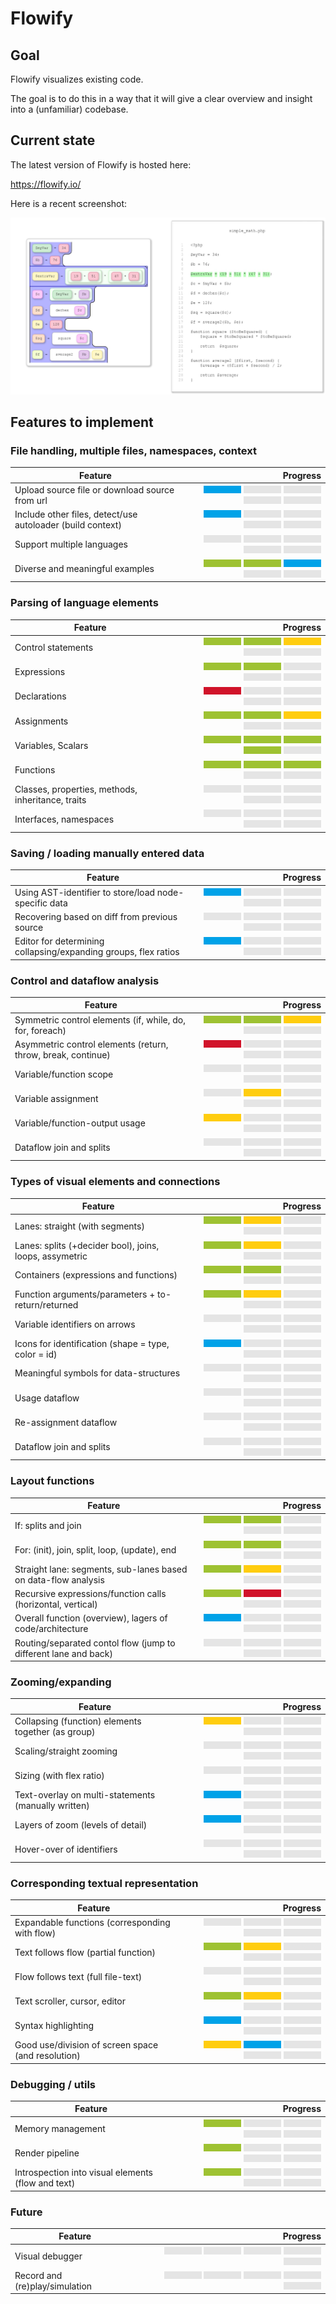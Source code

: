 # Flowify

## Goal

Flowify visualizes existing code.

The goal is to do this in a way that it will give a clear overview and insight into a (unfamiliar) codebase.

## Current state

The latest version of Flowify is hosted here:

https://flowify.io/

Here is a recent screenshot: 

![](/web/img/preview_flowify_shadow_clean.jpg)

## Features to implement

[green]: /web/img/green_bar.png
[yellow]: /web/img/yellow_bar.png
[red]: /web/img/red_bar.png
[grey]: /web/img/grey_bar.png
[blue]: /web/img/blue_bar.png

### File handling, multiple files, namespaces, context

| Feature | Progress |
| ------- | -------:|
| Upload source file or download source from url | ![blue] ![grey] ![grey] ![grey] ![grey] |
| Include other files, detect/use autoloader (build context) | ![blue] ![grey] ![grey] ![grey] ![grey] |
| Support multiple languages | ![grey] ![grey] ![grey] ![grey] ![grey] |
| Diverse and meaningful examples | ![green] ![green] ![blue] ![grey] ![grey] |

### Parsing of language elements

| Feature | Progress |
| ------- | -------:|
| Control statements | ![green] ![green] ![yellow] ![grey] ![grey] |
| Expressions      |  ![green] ![green] ![grey] ![grey] ![grey] |
| Declarations |  ![red] ![grey] ![grey] ![grey] ![grey] |
| Assignments |  ![green] ![green] ![yellow] ![grey] ![grey] |
| Variables, Scalars |  ![green] ![green] ![green] ![green] ![grey] |
| Functions |  ![green] ![green] ![green] ![grey] ![grey] |
| Classes, properties, methods, inheritance, traits |  ![grey] ![grey] ![grey] ![grey] ![grey] |
| Interfaces, namespaces |  ![grey] ![grey] ![grey] ![grey] ![grey] |

### Saving / loading manually entered data

| Feature | Progress |
| ------- | -------:|
| Using AST-identifier to store/load node-specific data | ![blue] ![grey] ![grey] ![grey] ![grey] |
| Recovering based on diff from previous source | ![grey] ![grey] ![grey] ![grey] ![grey] |
| Editor for determining collapsing/expanding groups, flex ratios | ![blue] ![grey] ![grey] ![grey] ![grey] |

### Control and dataflow analysis

| Feature | Progress |
| ------- | -------:|
| Symmetric control elements (if, while, do, for, foreach) | ![green] ![green] ![yellow] ![grey] ![grey] |
| Asymmetric control elements (return, throw, break, continue) | ![red] ![grey] ![grey] ![grey] ![grey] |
| Variable/function scope | ![grey] ![grey] ![grey] ![grey] ![grey] |
| Variable assignment | ![grey] ![yellow] ![grey] ![grey] ![grey] |
| Variable/function-output usage | ![yellow] ![grey] ![grey] ![grey] ![grey] |
| Dataflow join and splits | ![grey] ![grey] ![grey] ![grey] ![grey] |

### Types of visual elements and connections

| Feature | Progress |
| ------- | -------:|
| Lanes: straight (with segments) | ![green] ![yellow] ![grey] ![grey] ![grey] |
| Lanes: splits (+decider bool), joins, loops, assymetric | ![green] ![yellow] ![grey] ![grey] ![grey] |
| Containers (expressions and functions) | ![green] ![green] ![grey] ![grey] ![grey] |
| Function arguments/parameters + to-return/returned | ![green] ![yellow] ![grey] ![grey] ![grey] |
| Variable identifiers on arrows | ![grey] ![grey] ![grey] ![grey] ![grey] |
| Icons for identification (shape = type, color = id) | ![blue] ![grey] ![grey] ![grey] ![grey] |
| Meaningful symbols for data-structures | ![grey] ![grey] ![grey] ![grey] ![grey] |
| Usage dataflow | ![grey] ![grey] ![grey] ![grey] ![grey] |
| Re-assignment dataflow | ![grey] ![grey] ![grey] ![grey] ![grey] |
| Dataflow join and splits | ![grey] ![grey] ![grey] ![grey] ![grey] |

### Layout functions

| Feature | Progress |
| ------- | -------:|
| If: splits and join | ![green] ![green] ![grey] ![grey] ![grey] |
| For: (init), join, split, loop, (update), end | ![green] ![green] ![grey] ![grey] ![grey] |
| Straight lane: segments, sub-lanes based on data-flow analysis | ![green] ![yellow] ![grey] ![grey] ![grey] |
| Recursive expressions/function calls (horizontal, vertical) | ![green] ![red] ![grey] ![grey] ![grey] |
| Overall function (overview), lagers of code/architecture | ![blue] ![grey] ![grey] ![grey] ![grey] |
| Routing/separated contol flow (jump to different lane and back) | ![grey] ![grey] ![grey] ![grey] ![grey] |

### Zooming/expanding

| Feature | Progress |
| ------- | -------:|
| Collapsing (function) elements together (as group) | ![yellow] ![grey] ![grey] ![grey] ![grey] |
| Scaling/straight zooming | ![grey] ![grey] ![grey] ![grey] ![grey] |
| Sizing (with flex ratio) | ![grey] ![grey] ![grey] ![grey] ![grey] |
| Text-overlay on multi-statements (manually written) | ![blue] ![grey] ![grey] ![grey] ![grey] |
| Layers of zoom (levels of detail) | ![blue] ![grey] ![grey] ![grey] ![grey] |
| Hover-over of identifiers | ![grey] ![grey] ![grey] ![grey] ![grey] |

### Corresponding textual representation

| Feature | Progress |
| ------- | -------:|
| Expandable functions (corresponding with flow) | ![grey] ![grey] ![grey] ![grey] ![grey] |
| Text follows flow (partial function) | ![green] ![yellow] ![grey] ![grey] ![grey] |
| Flow follows text (full file-text) | ![grey] ![grey] ![grey] ![grey] ![grey] |
| Text scroller, cursor, editor | ![green] ![yellow] ![grey] ![grey] ![grey] |
| Syntax highlighting | ![blue] ![grey] ![grey] ![grey] ![grey] |
| Good use/division of screen space (and resolution) | ![yellow] ![blue] ![grey] ![grey] ![grey] |

### Debugging / utils

| Feature | Progress |
| ------- | -------:|
| Memory management | ![green] ![grey] ![grey] ![grey] ![grey] |
| Render pipeline | ![green] ![grey] ![grey] ![grey] ![grey] |
| Introspection into visual elements (flow and text) | ![green] ![grey] ![grey] ![grey] ![grey] |

### Future

| Feature | Progress |
| ------- | -------:|
| Visual debugger | ![grey] ![grey] ![grey] ![grey] ![grey] |
| Record and (re)play/simulation | ![grey] ![grey] ![grey] ![grey] ![grey] |
